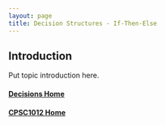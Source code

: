 ```yaml
---
layout: page
title: Decision Structures - If-Then-Else
---
```


## Introduction
Put topic introduction here.

#### [Decisions Home](index.md)
#### [CPSC1012 Home](../)